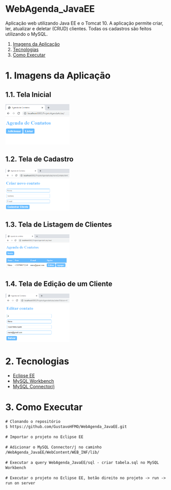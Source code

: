 # WebAgenda_JavaEE
Aplicação web utilizando Java EE e o Tomcat 10. A aplicação permite criar, ler, atualizar e deletar (CRUD) clientes. Todas os cadastros são feitos utilizando o MySQL.

1. [Imagens da Aplicação](#head1)
2. [Tecnologias](#head2)
3. [Como Executar](#head3)

# <span id="head1">1. Imagens da Aplicação<span/>
## 1.1. Tela Inicial
<img src="https://github.com/GustavoHFMO/WebAgenda_JavaEE/blob/main/WebContent/imagens/A.PNG" width="200">

## 1.2. Tela de Cadastro
<img src="https://github.com/GustavoHFMO/WebAgenda_JavaEE/blob/main/WebContent/imagens/B.PNG" width="200">

## 1.3. Tela de Listagem de Clientes
<img src="https://github.com/GustavoHFMO/WebAgenda_JavaEE/blob/main/WebContent/imagens/C.PNG" width="200">

## 1.4. Tela de Edição de um Cliente
<img src="https://github.com/GustavoHFMO/WebAgenda_JavaEE/blob/main/WebContent/imagens/D.PNG" width="200">


# <span id="head2">2. Tecnologias<span/>
* [Eclipse EE](https://www.eclipse.org/downloads/packages/release/kepler/sr2/eclipse-ide-java-ee-developers)
* [MySQL Workbench](https://dev.mysql.com/downloads/workbench/)
* [MySQL Connector/j](https://dev.mysql.com/downloads/connector/j/)


# <span id="head3">3. Como Executar<span/>
```
# Clonando o repositório
$ https://github.com/GustavoHFMO/WebAgenda_JavaEE.git

# Importar o projeto no Eclipse EE

# Adicionar o MySQL Connector/j no caminho /WebAgenda_JavaEE/WebContent/WEB_INF/lib/

# Executar a query WebAgenda_JavaEE/sql - criar tabela.sql no MySQL Workbench

# Executar o projeto no Eclipse EE, botão direito no projeto -> run -> run on server

```
